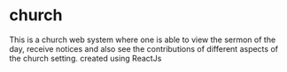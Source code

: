 # church
This is a church web system where one is able to view the sermon of the day, receive notices and also see the contributions of different aspects of the church setting.
created using ReactJs
